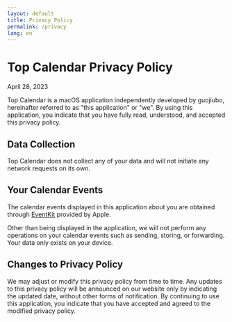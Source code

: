 ```yaml
---
layout: default
title: Privacy Policy
permalink: /privacy
lang: en
---
```


# Top Calendar Privacy Policy
April 28, 2023

Top Calendar is a macOS application independently developed by guojiubo, hereinafter referred to as "this application" or "we". By using this application, you indicate that you have fully read, understood, and accepted this privacy policy.

## Data Collection
Top Calendar does not collect any of your data and will not initiate any network requests on its own.

## Your Calendar Events
The calendar events displayed in this application about you are obtained through [EventKit](https://developer.apple.com/documentation/eventkit) provided by Apple.

Other than being displayed in the application, we will not perform any operations on your calendar events such as sending, storing, or forwarding. Your data only exists on your device.

## Changes to Privacy Policy
We may adjust or modify this privacy policy from time to time. Any updates to this privacy policy will be announced on our website only by indicating the updated date, without other forms of notification. By continuing to use this application, you indicate that you have accepted and agreed to the modified privacy policy.
